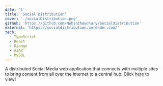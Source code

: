 ```yaml
---
date: '1'
title: 'Social Distribution'
cover: './socialDistribution.png'
github: 'https://github.com/NahinChowdhury/SocialDistribution'
external: 'https://socialdistribution.onrender.com/'
tech:
  - TypeScript
  - React
  - Django
  - AJAX
  - MySQL
---
```


A distributed Social Media web application that connects with multiple sites to bring content from all over the internet to a central hub. Click [here](https://socialdistribution.onrender.com/) to view!
